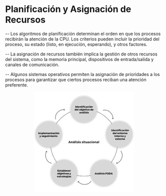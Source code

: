 # Planificación y Asignación de Recursos
-- Los algoritmos de planificación determinan el orden en que los procesos recibirán la atención de la CPU. Los criterios pueden incluir la prioridad del proceso, su estado (listo, en ejecución, esperando), y otros factores.

-- La asignación de recursos también implica la gestión de otros recursos del sistema, como la memoria principal, dispositivos de entrada/salida y canales de comunicación.

-- Algunos sistemas operativos permiten la asignación de prioridades a los procesos para garantizar que ciertos procesos reciban una atención preferente.

<p align="center">
  <img src="imagenes/planificacion_y_asignacion_de_recursos.jpg" alt="">
</p>
